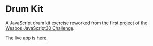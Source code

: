 # Drum Kit
A JavaScript drum kit exercise reworked from the first project of the [Wesbos JavaScript30 Challenge](https://javascript30.com/).

The live app is [here](https://toowee-le.github.io/drum-kit/).
